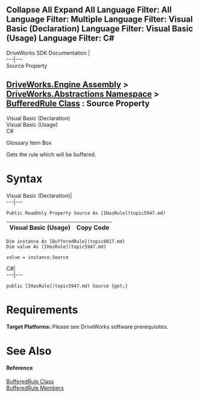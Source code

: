        

 Collapse All Expand All  Language Filter: All  Language Filter: Multiple  Language Filter: Visual Basic (Declaration) Language Filter: Visual Basic (Usage) Language Filter: C#  
---  
DriveWorks SDK Documentation  |   
---|---  
Source Property   
  
[DriveWorks.Engine Assembly](topic2156.md) > [DriveWorks.Abstractions Namespace](topic5939.md) > [BufferedRule Class](topic6017.md) : Source Property  
---  
  
Visual Basic (Declaration)    
Visual Basic (Usage)    
C# 

Glossary Item Box

Gets the rule which will be buffered. 

# Syntax

Visual Basic (Declaration)|   
---|---  
      
    
    Public ReadOnly Property Source As [IHasRule](topic5947.md)  
  
Visual Basic (Usage)| Copy Code  
---|---  
      
    
    Dim instance As [BufferedRule](topic6017.md)
    Dim value As [IHasRule](topic5947.md)
     
    value = instance.Source  
  
C#|   
---|---  
      
    
    public [IHasRule](topic5947.md) Source {get;}  
  
# Requirements

**Target Platforms:** Please see DriveWorks software prerequisites.

# See Also

#### Reference

[BufferedRule Class](topic6017.md)   
[BufferedRule Members](topic6018.md)


